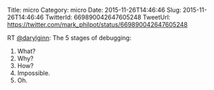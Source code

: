 Title: micro
Category: micro
Date: 2015-11-26T14:46:46
Slug: 2015-11-26T14:46:46
TwitterId: 669890042647605248
TweetUrl: https://twitter.com/mark_philpot/status/669890042647605248

RT [@darylginn](https://twitter.com/darylginn): The 5 stages of debugging:

1. What?
2. Why?
3. How?
4. Impossible.
5. Oh.